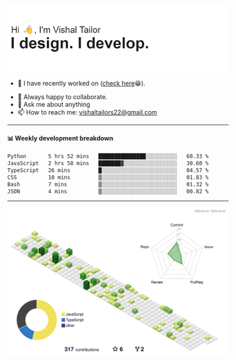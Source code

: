 ![Hi, I'm Vishal Tailor. I design. I develop.](https://github.com/vishaltailors/vishaltailors/blob/main/header.png?raw=true)

- 🔭 I have recently worked on ([check here](https://vishaltailor.com)😁).
<!-- - 🎦 Currently watching: JavaScript: The Hard Parts By Will Sentance. -->
- 👯 Always happy to collaborate.
- 💬 Ask me about anything
- 📫 How to reach me: <a href="mailto:vishaltailors22@gmail.com">vishaltailors22@gmail.com</a>

<hr /> 
<h4>📊 Weekly development breakdown</h4>
<!--START_SECTION:waka-->

```text
Python       5 hrs 52 mins   ███████████████░░░░░░░░░░   60.33 %
JavaScript   2 hrs 58 mins   ███████▓░░░░░░░░░░░░░░░░░   30.60 %
TypeScript   26 mins         █░░░░░░░░░░░░░░░░░░░░░░░░   04.57 %
CSS          10 mins         ▒░░░░░░░░░░░░░░░░░░░░░░░░   01.83 %
Bash         7 mins          ▒░░░░░░░░░░░░░░░░░░░░░░░░   01.32 %
JSON         4 mins          ▒░░░░░░░░░░░░░░░░░░░░░░░░   00.82 %
```

<!--END_SECTION:waka-->
<hr /> 

![](./profile-3d-contrib/profile-green-animate.svg)
